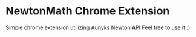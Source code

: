 # NewtonMath Chrome Extension

Simple chrome extension utilizing [Aunyks Newton API](https://github.com/aunyks/newton-api)
Feel free to use it :)